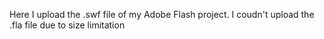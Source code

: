 Here I upload the .swf file of my Adobe Flash project. I coudn't upload the .fla file due to size limitation
